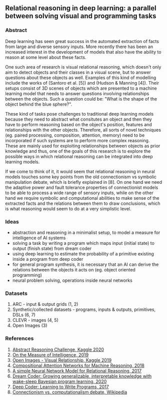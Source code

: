 ## Relational reasoning in deep learning: a parallel between solving visual and programming tasks

### Abstract

Deep learning has seen great success in the automated extraction of facts from large and diverse sensory inputs. More recently there has been an increased interest in the development of models that also have the ability to reason at some level about these facts.

One such area of research is visual relational reasoning, which doesn't only aim to detect objects and their classes in a visual scene, but to answer questions about these objects as well. Examples of this kind of modelling include the works of (Santoro et al. [5]) and (Hudson & Manning [4]). Their setups consist of 3D scenes of objects which are presented to a machine learning model that needs to answer questions involving relationships between the objects. Such a question could be: "What is the shape of the object behind the blue sphere?".

These kind of tasks pose challenges to traditional deep learning models because they need to abstract what consitutes an object and then they have to perform reasoning based on the object's position, features and relationships with the other objects. Therefore, all sorts of novel techniques (eg. paired processing, composition, attention, memory) need to be incorporated if such systems are to perform more complex reasoning. These are mainly used for exploiting relationships between objects as prior knowledge and thus, one of the goals of this research is to explore the possible ways in which relational reasoning can be integrated into deep learning models.

If we come to think of it, it would seem that relational reasoning in neural models touches some key points from the old connectionism vs symbolic manipulation debate, which is briefly explained in [8]. On one hand we need the adaptive power and fault tolerance properties of connectionist models to be able to process a wide range of sensory inputs, while on the other hand we require symbolic and computational abilities to make sense of the extracted facts and the relations between them to draw conclusions, which is what reasoning would seem to do at a very simplistic level.

### Ideas

- abstraction and reasoning in a minimalist setup, to model a measure for intelligence of AI systems
- solving a task by writing a program which maps input (initial state) to output (finish state) from dream coder
- using deep learning to estimate the probability of a primitive existing inside a program from deep coder
- for general program synthesis, it is necessary that an AI can derive the relations between the objects it acts on (eg. object oriented programming)
- neural problem solving, operations inside neural networks

### Datasets

1. ARC - input & output grids (1, 2)
2. Synthetic/collected datasets - programs, inputs & outputs, primitives, DSLs (6, 7)
3. CLEVR - images (4, 5)
4. Open Images (3)

### References

1. [Abstract Reasoning Challenge, Kaggle 2020](https://www.kaggle.com/c/abstraction-and-reasoning-challenge)
2. [On the Measure of Intelligence, 2019](https://arxiv.org/pdf/1911.01547.pdf)
3. [Open Images - Visual Relationship, Kaggle 2019](https://www.kaggle.com/c/open-images-2019-visual-relationship/)
4. [Compositional Attention Networks for Machine Reasoning, 2018](https://arxiv.org/pdf/1803.03067.pdf)
5. [A simple Neural Network Model for Relational Reasoning, 2017](https://arxiv.org/pdf/1706.01427.pdf)
6. [Dream Coder: Growing generalizable, interpretable knowledge with wake-sleep Bayesian program learning, 2020](https://arxiv.org/pdf/2006.08381.pdf)
7. [Deep Coder: Learning to Write Programs, 2017](https://arxiv.org/pdf/1611.01989.pdf)
8. [Connectionism vs. computationalism debate, Wikipedia](https://en.wikipedia.org/wiki/Connectionism)